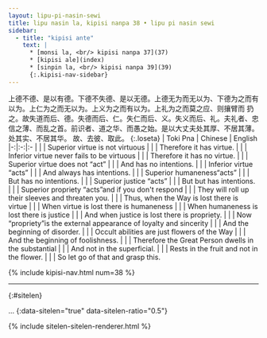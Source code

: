 ```yaml
---
layout: lipu-pi-nasin-sewi
title: lipu nasin la, kipisi nanpa 38 • lipu pi nasin sewi
sidebar:
  - title: "kipisi ante"
    text: |
      * [monsi la, <br/> kipisi nanpa 37](37)
      * [kipisi ale](index)
      * [sinpin la, <br/> kipisi nanpa 39](39)
      {:.kipisi-nav-sidebar}
---
```


上德不德、是以有德。下德不失德、是以无德。上德无为而无以为、下德为之而有以为。上仁为之而无以为。上义为之而有以为。上礼为之而莫之应、则攘臂而 扔 之。故失道而后、德。失德而后、仁。失仁而后、义。失义而后、礼。夫礼者、忠信之薄、而乱之首。前识者、道之华、而愚之始。是以大丈夫处其厚、不居其薄。处其实、不居其华。 故、去彼、取此。
{:.loseta}
| Toki Pna | Chinese | English
|-:|:-:|:-
|  |  | Superior virtue is not virtuous
|  |  | Therefore it has virtue.
|  |  | Inferior virtue never fails to be virtuous
|  |  | Therefore it has no virtue.
|  |  | Superior virtue does not “act”
|  |  | And has no intentions.
|  |  | Inferior virtue “acts”
|  |  | And always has intentions.
|  |  | Superior humaneness“acts”
|  |  | But has no intentions.
|  |  | Superior justice “acts”
|  |  | But but has intentions.
|  |  | Superior propriety “acts”and if you don't respond
|  |  | They will roll up their sleeves and threaten you.
|  |  | Thus, when the Way is lost there is virtue
|  |  | When virtue is lost there is humaneness
|  |  | When humaneness is lost there is justice
|  |  | And when justice is lost there is propriety.
|  |  | Now “propriety”is the external appearance of loyalty and sincerity
|  |  | And the beginning of disorder.
|  |  | Occult abilities are just flowers of the Way
|  |  | And the beginning of foolishness.
|  |  | Therefore the Great Person dwells in the substantial
|  |  | And not in the superficial.
|  |  | Rests in the fruit and not in the flower.
|  |  | So let go of that and grasp this.

{% include kipisi-nav.html num=38 %}

-------
{:#sitelen}

...
{:data-sitelen="true" data-sitelen-ratio="0.5"}

{% include sitelen-sitelen-renderer.html %}
